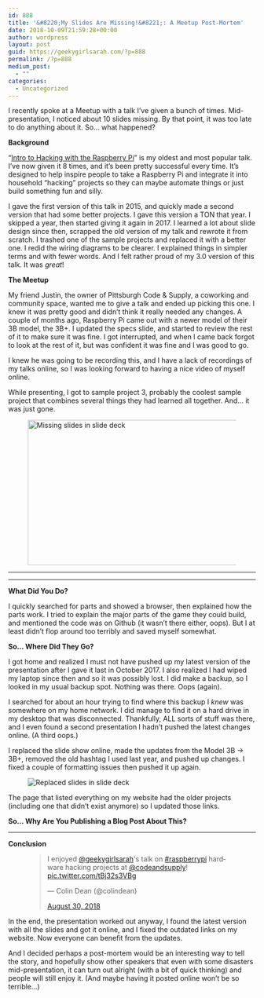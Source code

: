 ```yaml
---
id: 888
title: '&#8220;My Slides Are Missing!&#8221;: A Meetup Post-Mortem'
date: 2018-10-09T21:59:28+00:00
author: wordpress
layout: post
guid: https://geekygirlsarah.com/?p=888
permalink: /?p=888
medium_post:
  - ""
categories:
  - Uncategorized
---
```

I recently spoke at a Meetup with a talk I&#8217;ve given a bunch of times. Mid-presentation, I noticed about 10 slides missing. By that point, it was too late to do anything about it. So&#8230; what happened?

**Background**

&#8220;<a href="https://sarahwithee.com/speaking/intro-to-hacking-with-the-raspberry-pi/" target="_blank" rel="noopener noreferrer">Intro to Hacking with the Raspberry Pi</a>&#8221; is my oldest and most popular talk. I&#8217;ve now given it 8 times, and it&#8217;s been pretty successful every time. It&#8217;s designed to help inspire people to take a Raspberry Pi and integrate it into household &#8220;hacking&#8221; projects so they can maybe automate things or just build something fun and silly.

I gave the first version of this talk in 2015, and quickly made a second version that had some better projects. I gave this version a TON that year. I skipped a year, then started giving it again in 2017. I learned a lot about slide design since then, scrapped the old version of my talk and rewrote it from scratch. I trashed one of the sample projects and replaced it with a better one. I redid the wiring diagrams to be clearer. I explained things in simpler terms and with fewer words. And I felt rather proud of my 3.0 version of this talk. It was _great_!

**The Meetup**

My friend Justin, the owner of Pittsburgh Code & Supply, a coworking and community space, wanted me to give a talk and ended up picking this one. I knew it was pretty good and didn&#8217;t think it really needed any changes. A couple of months ago, Raspberry Pi came out with a newer model of their 3B model, the 3B+. I updated the specs slide, and started to review the rest of it to make sure it was fine. I got interrupted, and when I came back forgot to look at the rest of it, but was confident it was fine and I was good to go.

I knew he was going to be recording this, and I have a lack of recordings of my talks online, so I was looking forward to having a nice video of myself online.

While presenting, I got to sample project 3, probably the coolest sample project that combines several things they had learned all together. And&#8230; it was just gone.<figure class="wp-block-image is-resized">

<img src="https://i0.wp.com/geekygirlsarah.com/wp-content/uploads/2018/08/missing_slides.jpg?fit=300%2C153&ssl=1" alt="Missing slides in slide deck" class="wp-image-890" width="580" height="296" /> </figure> 

****

****



**What Did You Do?**

I quickly searched for parts and showed a browser, then explained how the parts work. I tried to explain the major parts of the game they could build, and mentioned the code was on Github (it wasn&#8217;t there either, oops). But I at least didn&#8217;t flop around too terribly and saved myself somewhat.

**So&#8230; Where Did They Go?**

I got home and realized I must not have pushed up my latest version of the presentation after I gave it last in October 2017. I also realized I had wiped my laptop since then and so it was possibly lost. I did make a backup, so I looked in my usual backup spot. Nothing was there. Oops (again).

I searched for about an hour trying to find where this backup I _knew_ was somewhere on my home network. I did manage to find it on a hard drive in my desktop that was disconnected. Thankfully, ALL sorts of stuff was there, and I even found a second presentation I hadn&#8217;t pushed the latest changes online. (A third oops.)

I replaced the slide show online, made the updates from the Model 3B -> 3B+, removed the old hashtag I used last year, and pushed up changes. I fixed a couple of formatting issues then pushed it up again.<figure class="wp-block-image">

<img src="https://i0.wp.com/geekygirlsarah.com/wp-content/uploads/2018/08/missing_slides2.jpg?fit=300%2C149&ssl=1" alt="Replaced slides in slide deck" class="wp-image-891" /> </figure> 



The page that listed everything on my website had the older projects (including one that didn&#8217;t exist anymore) so I updated those links.

**So&#8230; Why Are You Publishing a Blog Post About This?**

****



**Conclusion**<figure class="wp-block-embed-twitter wp-block-embed is-type-rich is-provider-twitter"> 

<blockquote class="twitter-tweet" data-width="550" data-dnt="true">
  <p lang="en" dir="ltr">
    I enjoyed <a href="https://twitter.com/geekygirlsarah?ref_src=twsrc%5Etfw">@geekygirlsarah</a>'s talk on <a href="https://twitter.com/hashtag/raspberrypi?src=hash&ref_src=twsrc%5Etfw">#raspberrypi</a> hardware hacking projects at <a href="https://twitter.com/codeandsupply?ref_src=twsrc%5Etfw">@codeandsupply</a>! <a href="https://t.co/tBj32s3VBg">pic.twitter.com/tBj32s3VBg</a>
  </p>&mdash; Colin Dean (@colindean) 
  
  <a href="https://twitter.com/colindean/status/1034957529854423040?ref_src=twsrc%5Etfw">August 30, 2018</a>
</blockquote></figure> 

In the end, the presentation worked out anyway, I found the latest version with all the slides and got it online, and I fixed the outdated links on my website. Now everyone can benefit from the updates. 

And I decided perhaps a post-mortem would be an interesting way to tell the story, and hopefully show other speakers that even with some disasters mid-presentation, it can turn out alright (with a bit of quick thinking) and people will still enjoy it. (And maybe having it posted online won&#8217;t be so terrible&#8230;)